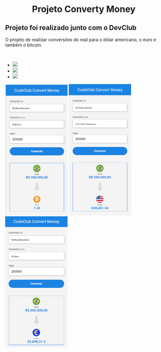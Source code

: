 <h1 align = "center"> Projeto Converty Money</h1>

<h2> Projeto foi realizado junto com o DevClub</h2>

<p>O projeto de realizar conversões do real para o dólar americano, o euro e também o bitcoin. </p>
<br>
<ul>
  <li><img src="https://img.shields.io/badge/HTML5-E34F26?style=for-the-badge&logo=html5&logoColor=white"</li>
  <li><img src="https://img.shields.io/badge/CSS3-1572B6?style=for-the-badge&logo=css3&logoColor=white"</li>
  <li><img src="https://img.shields.io/badge/JavaScript-323330?style=for-the-badge&logo=javascript&logoColor=F7DF1E"</li>
  </ul>
  
  <img src="https://github.com/TulioFarias/Projeto-Converty-Money/blob/master/img/cm1.png?raw=true" width = 200px>
  <img src="https://github.com/TulioFarias/Projeto-Converty-Money/blob/master/img/cm2.png?raw=true" width = 200px>
  <img src="https://github.com/TulioFarias/Projeto-Converty-Money/blob/master/img/cmm3.png?raw=true" width = 200px>

